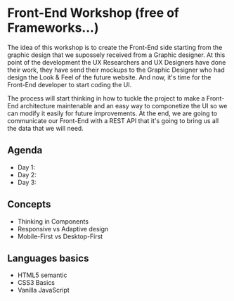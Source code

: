 # Front-End Workshop (free of Frameworks...)

The idea of this workshop is to create the Front-End side starting from the graphic design that we supossely received from a Graphic designer. At this point of the development the UX Researchers and UX Designers have done their work, they have send their mockups to the Graphic Designer who had design the Look & Feel of the future website. And now, it's time for the Front-End developer to start coding the UI.

The process will start thinking in how to tuckle the project to make a Front-End architecture maintenable and an easy way to componetize the UI so we can modify it easily for future improvements. At the end, we are going to communicate our Front-End with a REST API that it's going to bring us all the data that we will need.

## Agenda
  - Day 1:
  - Day 2:
  - Day 3:
  
## Concepts
  - Thinking in Components
  - Responsive vs Adaptive design
  - Mobile-First vs Desktop-First

## Languages basics 
- HTML5 semantic
- CSS3 Basics
- Vanilla JavaScript

